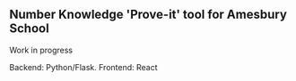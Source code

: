 ## Number Knowledge 'Prove-it' tool for Amesbury School

Work in progress

Backend: Python/Flask. Frontend: React
